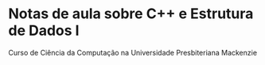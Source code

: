 # Notas de aula sobre C++ e Estrutura de Dados I
Curso de Ciência da Computação na Universidade Presbiteriana Mackenzie
